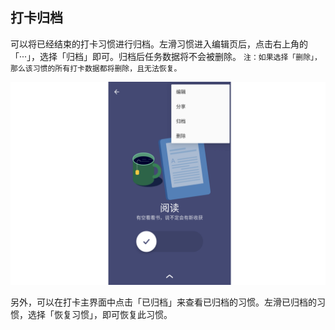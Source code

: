 ## 打卡归档

可以将已经结束的打卡习惯进行归档。左滑习惯进入编辑页后，点击右上角的「···」，选择「归档」即可。归档后任务数据将不会被删除。
`注：如果选择「删除」，那么该习惯的所有打卡数据都将删除，且无法恢复。`

![](../../images/android/60.png)

另外，可以在打卡主界面中点击「已归档」来查看已归档的习惯。左滑已归档的习惯，选择「恢复习惯」，即可恢复此习惯。

